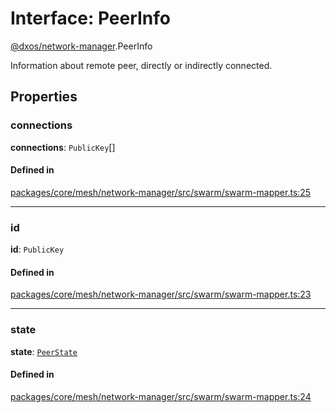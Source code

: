 # Interface: PeerInfo

[@dxos/network-manager](../modules/dxos_network_manager.md).PeerInfo

Information about remote peer, directly or indirectly connected.

## Properties

### connections

 **connections**: `PublicKey`[]

#### Defined in

[packages/core/mesh/network-manager/src/swarm/swarm-mapper.ts:25](https://github.com/dxos/dxos/blob/main/packages/core/mesh/network-manager/src/swarm/swarm-mapper.ts#L25)

___

### id

 **id**: `PublicKey`

#### Defined in

[packages/core/mesh/network-manager/src/swarm/swarm-mapper.ts:23](https://github.com/dxos/dxos/blob/main/packages/core/mesh/network-manager/src/swarm/swarm-mapper.ts#L23)

___

### state

 **state**: [`PeerState`](../types/dxos_network_manager.PeerState.md)

#### Defined in

[packages/core/mesh/network-manager/src/swarm/swarm-mapper.ts:24](https://github.com/dxos/dxos/blob/main/packages/core/mesh/network-manager/src/swarm/swarm-mapper.ts#L24)
